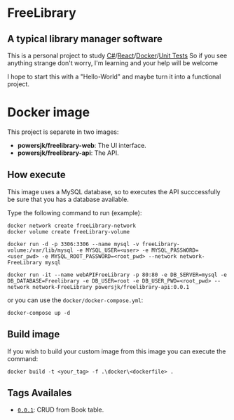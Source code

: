 # FreeLibrary
## A typical library manager software

This is a personal project to study [C#](https://docs.microsoft.com/en-us/dotnet/csharp/)/[React](https://reactjs.org/)/[Docker](https://www.docker.com/)/[Unit Tests](https://docs.microsoft.com/en-us/visualstudio/test/walkthrough-creating-and-running-unit-tests-for-managed-code?view=vs-2019)
So if you see anything strange don't worry, I'm learning and your help will be welcome

I hope to start this with a "Hello-World" and maybe turn it into a functional project.

# Docker image
This project is separete in two images:
* **powersjk/freelibrary-web**: The UI interface.
* **powersjk/freelibrary-api**: The API.

## How execute
This image uses a MySQL database, so to executes the API succcessfully be sure that you has a database available.

Type the following command to run (example):

```
docker network create freeLibrary-network
docker volume create freeLibrary-volume

docker run -d -p 3306:3306 --name mysql -v freeLibrary-volume:/var/lib/mysql -e MYSQL_USER=<user> -e MYSQL_PASSWORD=<user_pwd> -e MYSQL_ROOT_PASSWORD=<root_pwd> --network network-FreeLibrary mysql 

docker run -it --name webAPIFreeLibrary -p 80:80 -e DB_SERVER=mysql -e DB_DATABASE=Freelibrary -e DB_USER=root -e DB_USER_PWD=<root_pwd> --network network-FreeLibrary powersjk/freelibrary-api:0.0.1
```

or you can use the `docker/docker-compose.yml`:
```
docker-compose up -d
```

## Build image
If you wish to build your custom image from this image you can execute the command:
```
docker build -t <your_tag> -f .\docker\<dockerfile> .
```

## Tags Availales
* [`0.0.1`](https://github.com/XavierSJC/FreeLibrary/blob/ed493021b670d9061cb2cad36106bfb7726b89b1/docker/Dockerfile-api): CRUD from Book table.